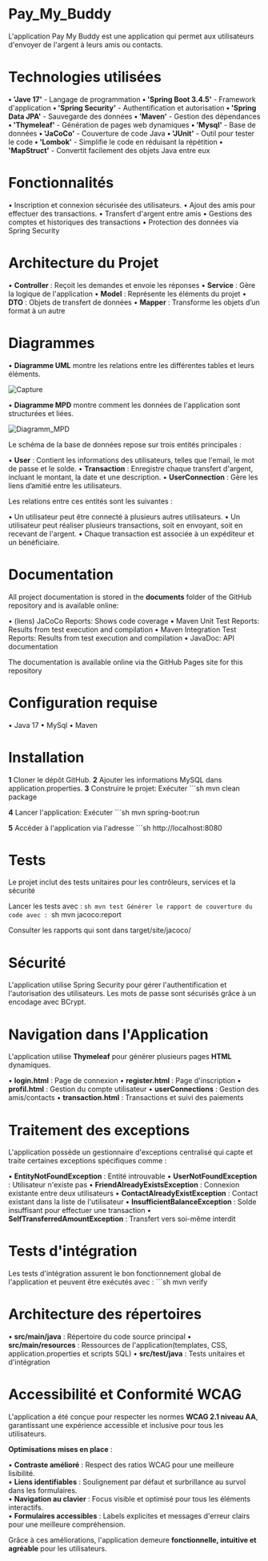 # Pay_My_Buddy
L'application Pay My Buddy est une application qui permet aux utilisateurs d'envoyer de l'argent
à leurs amis ou contacts.

# Technologies utilisées
**• 'Jave 17'** - Langage de programmation
**• 'Spring Boot 3.4.5'** - Framework d'application
**• 'Spring Security'** - Authentification et autorisation
**• 'Spring Data JPA'** - Sauvegarde des données
**• 'Maven'** - Gestion des dépendances
**• 'Thymeleaf'** - Génération de pages web dynamiques
**• 'Mysql'** - Base de données
**• 'JaCoCo'** - Couverture de code Java
**• 'JUnit'** - Outil pour tester le code
**• 'Lombok'** - Simplifie le code en réduisant la répétition
**• 'MapStruct'** - Convertit facilement des objets Java entre eux

# Fonctionnalités
• Inscription et connexion sécurisée des utilisateurs.
• Ajout des amis pour effectuer des transactions.
• Transfert d'argent entre amis
• Gestions des comptes et historiques des transactions
• Protection des données via Spring Security

# Architecture du Projet
• **Controller** : Reçoit les demandes et envoie les réponses
• **Service** : Gère la logique de l'application
• **Model** : Représente les éléments du projet
• **DTO** : Objets de transfert de données
• **Mapper** : Transforme les objets d’un format à un autre

# Diagrammes
• **Diagramme UML** montre les relations entre les différentes tables et leurs éléments.

![Capture](https://github.com/user-attachments/assets/6805b6a5-beb4-4bfe-88d1-8b25a781c2ab)

• **Diagramme MPD** montre comment les données de l'application sont structurées et liées.

![Diagramm_MPD](https://github.com/user-attachments/assets/acc735d2-0d5e-44b0-a4a6-98bebc5d38a9)

Le schéma de la base de données repose sur trois entités principales :

• **User** : Contient les informations des utilisateurs, telles que l'email, le mot de passe et le solde.
• **Transaction** : Enregistre chaque transfert d'argent, incluant le montant, la date et une description.
• **UserConnection** : Gère les liens d’amitié entre les utilisateurs.

Les relations entre ces entités sont les suivantes :

• Un utilisateur peut être connecté à plusieurs autres utilisateurs.
• Un utilisateur peut réaliser plusieurs transactions, soit en envoyant, soit en recevant de l'argent.
• Chaque transaction est associée à un expéditeur et un bénéficiaire.

# Documentation

All project documentation is stored in the **documents** folder of the GitHub repository and is available online:

• (liens) JaCoCo Reports: Shows code coverage
• Maven Unit Test Reports: Results from test execution and compilation
• Maven Integration Test Reports: Results from test execution and compilation
• JavaDoc: API documentation

The documentation is available online via the GitHub Pages site for this repository

# Configuration requise
• Java 17
• MySql
• Maven

# Installation
**1** Cloner le dépôt GitHub.
**2** Ajouter les informations MySQL dans application.properties.
**3** Construire le projet: Exécuter ```sh
mvn clean package

**4** Lancer l'application: Exécuter ```sh 
mvn spring-boot:run

**5** Accéder à l'application via l'adresse ```sh http://localhost:8080

# Tests
Le projet inclut des tests unitaires pour les contrôleurs, services et la sécurité

Lancer les tests avec : ```sh mvn test
Générer le rapport de couverture du code avec : ```sh mvn jacoco:report

Consulter les rapports qui sont dans target/site/jacoco/

# Sécurité
L'application utilise Spring Security pour gérer l'authentification et l'autorisation des utilisateurs. Les mots de passe sont sécurisés grâce à un encodage avec BCrypt.

# Navigation dans l'Application
L'application utilise **Thymeleaf** pour générer plusieurs pages **HTML** dynamiques.  

• **login.html** : Page de connexion
• **register.html** : Page d'inscription
• **profil.html** : Gestion du compte utilisateur
• **userConnections** : Gestion des amis/contacts
• **transaction.html** : Transactions et suivi des paiements

# Traitement des exceptions
L'application possède un gestionnaire d'exceptions centralisé qui capte et traite certaines exceptions spécifiques comme :

• **EntityNotFoundException** : Entité introuvable
• **UserNotFoundException** : Utilisateur n'existe pas
• **FriendAlreadyExistsException** : Connexion existante entre deux utilisateurs
• **ContactAlreadyExistException** : Contact existant dans la liste de l'utilisateur
• **InsufficientBalanceException** : Solde insuffisant pour effectuer une transaction
• **SelfTransferredAmountException** : Transfert vers soi-même interdit

# Tests d'intégration
Les tests d'intégration assurent le bon fonctionnement global de l'application et peuvent être exécutés avec : ```sh mvn verify

# Architecture des répertoires
• **src/main/java** : Répertoire du code source principal
• **src/main/resources** : Ressources de l'application(templates, CSS, application.properties et scripts SQL)
• **src/test/java** : Tests unitaires et d'intégration

# Accessibilité et Conformité WCAG  

L'application a été conçue pour respecter les normes **WCAG 2.1 niveau AA**, garantissant une expérience accessible et inclusive pour tous les utilisateurs.  

**Optimisations mises en place** :  

• **Contraste amélioré** : Respect des ratios WCAG pour une meilleure lisibilité.  
• **Liens identifiables** : Soulignement par défaut et surbrillance au survol dans les formulaires.  
• **Navigation au clavier** : Focus visible et optimisé pour tous les éléments interactifs.  
• **Formulaires accessibles** : Labels explicites et messages d'erreur clairs pour une meilleure compréhension.  

Grâce à ces améliorations, l'application demeure **fonctionnelle, intuitive et agréable** pour les utilisateurs.



